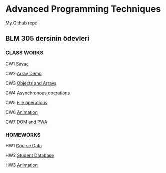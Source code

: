 # Advanced Programming Techniques

[My Github repo](https://github.com/enesbehlul/Advanced_Programming) 

## BLM 305 dersinin ödevleri 

### CLASS WORKS

CW1 [Sayaç](https://enesbehlul.github.io/Advanced_Programming/damga_sayaci.html)

CW2 [Array Demo](https://enesbehlul.github.io/Advanced_Programming/Array_Demo.html)

CW3 [Objects and Arrays](https://enesbehlul.github.io/Advanced_Programming/inspector.html)

CW4 [Asynchronous operations](https://enesbehlul.github.io/Advanced_Programming/CW4/index.html)

CW5 [File operations](https://enesbehlul.github.io/Advanced_Programming//Fetch%20remote.html)

CW6 [Animation](https://enesbehlul.github.io/Advanced_Programming//timing.html)

CW7 [DOM and PWA](https://enesbehlul.github.io/Advanced_Programming/CW7/table.html)

### HOMEWORKS

HW1 [Course Data](https://enesbehlul.github.io/Advanced_Programming/Course_data.html)

HW2 [Student Database](https://enesbehlul.github.io/Advanced_Programming/2ndHomeWork/Students.html)

HW3 [Animation](https://enesbehlul.github.io/Advanced_Programming/HW3/show.html)